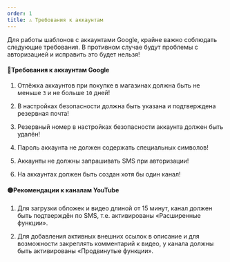 ```yaml
---
order: 1
title: ⚠️ Требования к аккаунтам
---
```


Для работы шаблонов с аккаунтами Google, крайне важно соблюдать следующие требования. В противном случае будут проблемы с авторизацией и исправить это будет нельзя!

#### 🔴Требования к аккаунтам Google

1. Отлёжка аккаунтов при покупке в магазинах должна быть не меньше `3` и не больше `10` дней!

2. В настройках безопасности должна быть указана и подтверждена резервная почта!

3. Резервный номер в настройках безопасности аккаунта должен быть удалён!

4. Пароль аккаунта не должен содержать специальных символов!

5. Аккаунты не должны запрашивать SMS при авторизации!

6. На аккаунтах должен быть создан хотя бы один канал!

#### 🟡Рекомендации к каналам YouTube

1. Для загрузки обложек и видео длиной от 15 минут, канал должен быть подтверждён по SMS, т.е. активированы «Расширенные функции».

2. Для добавления активных внешних ссылок в описание и для возможности закреплять комментарий к видео, у канала должны быть активированы «Продвинутые функции».
